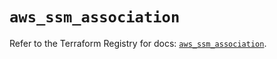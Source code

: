 # `aws_ssm_association`

Refer to the Terraform Registry for docs: [`aws_ssm_association`](https://registry.terraform.io/providers/hashicorp/aws/4.67.0/docs/resources/ssm_association).
